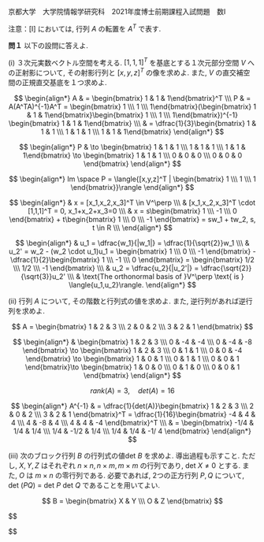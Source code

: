 京都大学　大学院情報学研究科　2021年度博士前期課程入試問題　数I

注意：\[I] においては, 行列 $A$ の転置を $A^T$ で表す. 

**問１** 以下の設問に答えよ.

(i) ３次元実数ベクトル空間を考える. $[1,1,1]^T$ を基底とする１次元部分空間 $V$ への正射影について, その射影行列と $[x,y,z]^T$ の像を求めよ. また, $V$ の直交補空間の正規直交基底を１つ求めよ.

$$
    \begin{align*}
        A & = \begin{bmatrix} 1 & 1 & 1\end{bmatrix}^T \\\
        P & = A(A^TA)^{-1}A^T = \begin{bmatrix} 1 \\\ 1 \\\ 1\end{bmatrix}(\begin{bmatrix} 1 & 1 & 1\end{bmatrix}\begin{bmatrix} 1 \\\ 1 \\\ 1\end{bmatrix})^{-1} \begin{bmatrix} 1 & 1 & 1\end{bmatrix} \\\
        & = \dfrac{1}{3}\begin{bmatrix} 1 & 1 & 1 \\\ 1 & 1 & 1 \\\ 1 & 1 & 1\end{bmatrix}
    \end{align*}
$$

$$
    \begin{align*}
        P & \to  \begin{bmatrix} 1 & 1 & 1 \\\ 1 & 1 & 1 \\\ 1 & 1 & 1\end{bmatrix} \to \begin{bmatrix} 1 & 1 & 1 \\\ 0 & 0 & 0 \\\ 0  & 0 & 0 \end{bmatrix}
    \end{align*}
$$

$$
    \begin{align*}
        Im \space P = \langle{[x,y,z]^T | \begin{bmatrix} 1 \\\ 1 \\\ 1 \end{bmatrix}}\rangle
    \end{align*}
$$

$$
    \begin{align*}
        & x = [x_1,x_2,x_3]^T \in V^\perp \\\
        & [x_1,x_2,x_3]^T \cdot  [1,1,1]^T = 0, x_1+x_2+x_3=0 \\\
        & x = s\begin{bmatrix} 1 \\\ -1 \\\ 0 \end{bmatrix} + t\begin{bmatrix} 1 \\\ 0 \\\ -1 \end{bmatrix} = sw_1 + tw_2, s, t \in R \\\
    \end{align*}
$$

$$
    \begin{align*}
        & u_1 = \dfrac{w_1}{|w_1|} = \dfrac{1}{\sqrt{2}}w_1 \\\
        & u_2' = w_2 - (w_2 \cdot u_1)u_1 = \begin{bmatrix} 1 \\\ 0 \\\ -1 \end{bmatrix}  - \dfrac{1}{2}\begin{bmatrix} 1 \\\ -1 \\\ 0 \end{bmatrix} = \begin{bmatrix} 1/2 \\\ 1/2 \\\ -1 \end{bmatrix} \\\
        & u_2 = \dfrac{u_2}{|u_2'|} = \dfrac{\sqrt{2}}{\sqrt{3}}u_2' \\\
        & \text{The orthonormal basis of }V^\perp \text{ is } \langle{u_1,u_2}\rangle.
    \end{align*}
$$

(ii) 行列 $A$ について, その階数と行列式の値を求めよ. また, 逆行列があれば逆行列を求めよ.

$$
    A = \begin{bmatrix} 1 & 2 & 3 \\\ 2 & 0 & 2 \\\ 3 & 2 & 1 \end{bmatrix}
$$

$$
    \begin{align*}
        & \begin{bmatrix} 1 & 2 & 3 \\\ 0 & -4 & -4 \\\ 0 & -4 & -8 \end{bmatrix} \to \begin{bmatrix} 1 & 2 & 3 \\\ 0 & 1 & 1 \\\ 0 & 0 & -4 \end{bmatrix} \to \begin{bmatrix} 1 & 0 & 1 \\\ 0 & 1 & 1 \\\ 0 & 0 & 1 \end{bmatrix}\to \begin{bmatrix} 1 & 0 & 0 \\\ 0 & 1 & 0 \\\ 0 & 0 & 1 \end{bmatrix}
    \end{align*}
$$

$$
    rank(A) = 3, \quad det(A) = 16
$$

$$
    \begin{align*}
        A^{-1} & = \dfrac{1}{det(A)}\begin{bmatrix} 1 & 2 & 3 \\\ 2 & 0 & 2 \\\ 3 & 2 & 1 \end{bmatrix}^T = \dfrac{1}{16}\begin{bmatrix} -4 & 4 & 4 \\\ 4 & -8 & 4 \\\ 4 & 4 & -4 \end{bmatrix}^T \\\
        & =  \begin{bmatrix} -1/4 & 1/4 & 1/4 \\\ 1/4 & -1/2 & 1/4 \\\ 1/4 & 1/4 & -1/ 4 \end{bmatrix}
    \end{align*}
$$

(iii) 次のブロック行列 $B$ の行列式の値det $B$ を求めよ. 導出過程も示すこと. ただし, $X,Y,Z$ はそれぞれ $n \times n, n \times m, m \times m$ の行列であり, det $X \ne 0$ とする. また, $O$ は $m \times n$ の零行列である. 必要であれば, 2つの正方行列 $P,Q$ について, det $(PQ)$ = det $P$ det $Q$ であることを用いてよい. 

$$
    B = \begin{bmatrix} X & Y \\\ O & Z \end{bmatrix}
$$


$$

$$
